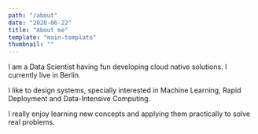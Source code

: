 ```yaml
---
path: "/about"
date: "2020-06-22"
title: "About me"
template: "main-template"
thumbnail: ""
---
```


I am a Data Scientist having fun developing cloud native solutions. I currently live in <span class="colored-text_1">Berlin</span>.

I like to design systems, specially interested in <span class="colored-text_3">Machine Learning</span>, <span class="colored-text_3">Rapid Deployment</span> and <span class="colored-text_3">Data-Intensive Computing</span>.

I really enjoy learning new concepts and applying them practically to solve real problems.
